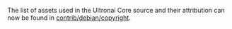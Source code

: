 The list of assets used in the Ultronai Core source and their attribution can now be found in [contrib/debian/copyright](../contrib/debian/copyright).
